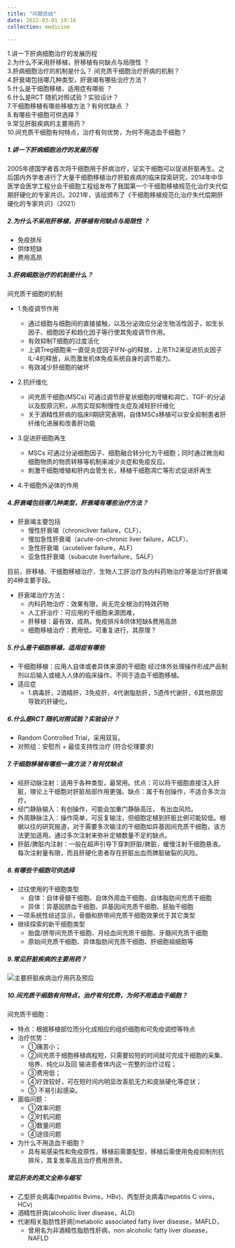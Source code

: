 ```yaml
---
title: "问题总结"
date: 2022-03-01 19:16
collection: medicine

---
```



1.讲一下肝病细胞治疗的发展历程  
2.为什么不采用肝移植，肝移植有何缺点与局限性 ？  
3.肝病细胞治疗的机制是什么？  间充质干细胞治疗肝病的机制？  
4.肝衰竭包括哪几种类型，肝衰竭有哪些治疗方法？  
5.什么是干细胞移植，适用症有哪些  ？  
6.什么是RCT 随机对照试验？实验设计？  
7.干细胞移植有哪些移植方法？有何优缺点  ？  
8.有哪些干细胞可供选择？  
9.常见肝脏疾病的主要用药？  
10.间充质干细胞有何特点，治疗有何优势，为何不用造血干细胞？


##### 1.讲一下肝病细胞治疗的发展历程 
2005年德国学者首次将干细胞用于肝病治疗，证实干细胞可以促进肝脏再生。之后国内外学者进行了大量干细胞移植治疗肝脏疾病的临床探索研究，2014年中华医学会医学工程分会干细胞工程组发布了我国第一个干细胞移植规范化治疗失代偿期肝硬化的专家共识。2021年，该组颁布了《干细胞移植规范化治疗失代偿期肝硬化的专家共识》（2021）  

##### 2.为什么不采用肝移植，肝移植有何缺点与局限性 ？  
 * 免疫排斥
 * 供体短缺
 * 费用高昂
 
##### 3.肝病细胞治疗的机制是什么？  

间充质干细胞的机制 

*  1.免疫调节作用
	*  	通过细胞与细胞间的直接接触，以及分泌效应分泌生物活性因子，如生长因子、细胞因子和趋化因子等行使其免疫调节作用。
	*   有效抑制T细胞的过度活化
	*   上调Treg细胞来一直促炎症因子IFN-g的释放，上吊Th2来促进抗炎因子IL-4的释放，从而激发机体免疫系统自身的调节能力。
	*   有效减少肝细胞的破坏
*   2.抗纤维化 
	*   间充质干细胞(MSCs) 可通过调节肝星状细胞的增殖和凋亡、TGF-的分泌以及胶原沉积，从而实现抑制慢性炎症及减轻肝纤维化
	*   关于酒精性肝病的临床II期研究表明，自体MSCs移植可以安全抑制患者肝纤维化进展和改善肝功能
* 3.促进肝细胞再生
	* MSCs 可通过分泌细胞因子、细胞融合转分化为干细胞；同时通过微泡和细胞物质的物质转移等机制来减少炎症和免疫反应。
	* 刺激干细胞增殖和肝内血管生长，移植干细胞凋亡等形式促进肝再生

* 4.干细胞外泌体的作用


##### 4.肝衰竭包括哪几种类型，肝衰竭有哪些治疗方法？


  * 肝衰竭主要包括
	  *  慢性肝衰竭（chronicliver failure，CLF）、
	* 慢加急性肝衰竭（acute-on-chronic liver failure，ACLF）、
	* 急性肝衰竭（acuteliver failure，ALF）
	* 亚急性肝衰竭（subacute liverfailure，SALF）

目前，肝移植、干细胞移植治疗、生物人工肝治疗及内科药物治疗等是治疗肝衰竭的4种主要手段。

* 肝衰竭治疗方法：
	* 内科药物治疗：效果有限，尚无完全根治的特效药物
	* 人工肝治疗：可应用的干细胞来源困难，
	* 肝移植：最有效，成熟，免疫排斥&供体短缺&费用高昂
	* 细胞移植治疗：费用低，可重复进行，其原理？


	
##### 5.什么是干细胞移植，适用症有哪些  
* 干细胞移植：应用人自体或者异体来源的干细胞	经过体外处理操作形成产品制剂以后输入或植入人体的临床操作。不同于造血干细胞移植。
* 适应症
	* 1.病毒肝，2酒精肝，3免疫肝，4代谢脂肪肝，5遗传代谢肝，6其他原因导致的肝硬化，  
	
##### 6.什么是RCT 随机对照试验？实验设计？  
* Random Controlled Trial，采用双盲。
* 对照组：安慰剂 + 最佳支持性治疗  	(符合伦理要求)

##### 7.干细胞移植有哪些一直方法？有何优缺点  
 *  经肝动脉注射：适用于各种类型，最常用。优点：可以将干细胞直接注入肝脏，理论上干细胞对肝脏局部作用更强。缺点：属于有创操作，不适合多次治疗。  
 * 经门静脉输入：有创操作，可能会加重门静脉高压， 有出血风险。
 * 外周静脉注入：操作简单，可反复输注，但细胞定植到肝脏比例可能较低。根据以往的研究报道，对于需要多次输注的干细胞如异基因间充质干细胞，该方法更加适用。通过多次注射来弥补定植数量不足的缺点。
 * 肝脏/脾脏内注射：一般在超声引导下穿刺肝脏/脾脏，缓慢注射干细胞悬液。每次注射量有限，而且肝硬化患者存在肝脏出血而脾脏破裂的风险。

##### 8.有哪些干细胞可供选择
* 过往使用的干细胞类型
	* 自体：自体骨髓干细胞、自体外周血干细胞、自体脂肪间充质干细胞
	* 异体：异基因脐血干细胞、异基因间充质干细胞、胚胎干细胞
* 一项系统性综述显示，骨髓和脐带间充质干细胞效果优于其它类型
* 继续探索的新干细胞类型
	* 胎盘/脐带间充质干细胞、月经血间充质干细胞、牙髓间充质干细胞
	* 原始间充质干细胞、异体脂肪间充质干细胞、肝细胞祖细胞等
	

##### 9.常见肝脏疾病的主要用药？
 
 ![主要肝脏疾病治疗用药及预后](https://tva1.sinaimg.cn/large/e6c9d24ely1gzun6q3pg6j21e20ikdna.jpg)

##### 10.间充质干细胞有何特点，治疗有何优势，为何不用造血干细胞？
间充质干细胞：

* 特点：根据移植部位而分化成相应的组织细胞和可免疫调控等特点
* 治疗优势：
	* ①痛苦小；
	* ②间充质干细胞移植病程短，只需要较短的时间就可完成干细胞的采集、培养、纯化以及回	输进患者体内这一完整的治疗过程；
	* ③费用低；
	* ④疗效较好，可在短时间内明显改善肌无力和皮肤硬化等症状；
	* ⑤	不易引起感染。
* 面临问题：
	* ①效率问题
	*  ②时机问题
	*  ③数量问题
	*   ④途径问题
* 为什么不用造血干细胞？
	* 具有易感染性和免疫原性，移植前需要配型，移植后需使用免疫抑制剂抗排斥，其复发率高且治疗费用昂贵。
 
##### 常见肝炎的英文全称与缩写
* 乙型肝炎病毒(hepatitis Bvims，HBv)、丙型肝炎病毒(hepatitis C vims，HCv)
* 酒精性肝病(alcoholic liver disease，ALD)
* 代谢相关脂肪性肝病[metabolic associated fatty liver disease，MAFLD，
	* 曾用名为非酒精性脂肪性肝病，non alcoholic fatty liver disease， NAFLD
  
   